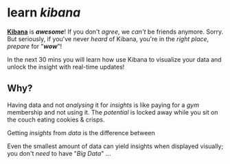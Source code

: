 # learn *kibana*

[**Kibana**](https://www.elastic.co/products/kibana) is ***awesome***!
If you don't *agree*, we *can't* be friends anymore.
Sorry.  
But seriously, if you've never *heard* of Kibana,
you're in the *right place*, *prepare* for "***wow***"!

In the next 30 mins you will learn how use Kibana to visualize your data and unlock the insight with real-time updates!

## Why?

Having data and not *analysing* it for *insights* is like
paying for a *gym* membership and not using it. The *potential* is locked away while you sit on the couch eating cookies & crisps.



Getting *insights* from *data* is the difference between


Even the smallest amount of data can yield insights
when displayed visually; you don't *need* to have "*Big Data*" ...
